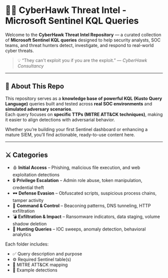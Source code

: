 # 🕵️‍♂️ CyberHawk Threat Intel - Microsoft Sentinel KQL Queries

Welcome to the **CyberHawk Threat Intel Repository** — a curated collection of **Microsoft Sentinel KQL queries** designed to help security analysts, SOC teams, and threat hunters detect, investigate, and respond to real-world cyber threats.  

> 💡 “They can't exploit you if you are the exploit.” — *CyberHawk Consultancy*

---

## 🧠 About This Repo

This repository serves as a **knowledge base of powerful KQL (Kusto Query Language)** queries built and tested across **real SOC environments** and **simulated adversary scenarios**.  
Each query focuses on **specific TTPs (MITRE ATT&CK techniques)**, making it easier to align detections with adversarial behavior.

Whether you’re building your first Sentinel dashboard or enhancing a mature SIEM, you’ll find actionable, ready-to-use content here.

---

## ⚔️ Categories

- 🩸 **Initial Access** – Phishing, malicious file execution, and web exploitation detections  
- 🔒 **Privilege Escalation** – Admin role abuse, token manipulation, credential theft  
- 🕶 **Defense Evasion** – Obfuscated scripts, suspicious process chains, tamper activity  
- 📡 **Command & Control** – Beaconing patterns, DNS tunneling, HTTP exfiltration  
- 💣 **Exfiltration & Impact** – Ransomware indicators, data staging, volume shadow deletion  
- 📘 **Hunting Queries** – IOC sweeps, anomaly detection, behavioral analytics  

Each folder includes:
- ✅ Query description and purpose  
- ⚙️ Required Sentinel table(s)  
- 🧩 MITRE ATT&CK mapping  
- 🚀 Example detections  
